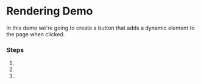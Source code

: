 # Rendering Demo

In this demo we're going to create a button that adds a dynamic element to the page when clicked.

### Steps

1. 
2.
3. 